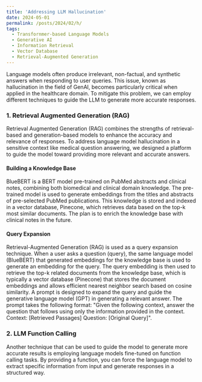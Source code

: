 ```yaml
---
title: 'Addressing LLM Hallucination'
date: 2024-05-01
permalink: /posts/2024/02/h/
tags:
  - Transfornmer-based Language Models
  - Generative AI
  - Information Retrieval
  - Vector Database
  - Retrieval-Augmented Generation
---
```





Language models often produce irrelevant, non-factual, and synthetic answers when responding to user queries. This issue, known as hallucination in the field of GenAI, becomes particularly critical when applied in the healthcare domain. To mitigate this problem, we can employ different techniques to guide the LLM to generate more accurate responses.

### 1. Retrieval Augmented Generation (RAG)
Retrieval Augmented Generation (RAG) combines the strengths of retrieval-based and generation-based models to enhance the accuracy and relevance of responses. 
To address language model hallucination in a sensitive context like medical question answering, we designed a platform to guide the model toward providing more relevant and accurate answers.

#### Building a Knowledge Base

BlueBERT is a BERT model pre-trained on PubMed abstracts and clinical notes, combining both biomedical and clinical domain knowledge. The pre-trained model is used to generate embeddings from the titles and abstracts of pre-selected PubMed publications. This knowledge is stored and indexed in a vector database, Pinecone, which retrieves data based on the top-k most similar documents. The plan is to enrich the knowledge base with clinical notes in the future.

#### Query Expansion

Retrieval-Augmented Generation (RAG) is used as a query expansion technique. When a user asks a question (query), the same language model (BlueBERT) that generated embeddings for the knowledge base is used to generate an embedding for the query.
The query embedding is then used to retrieve the top-k related documents from the knowledge base, which is typically a vector database (Pinecone) that stores the document embeddings and allows efficient nearest neighbor search based on cosine similarity.
A prompt is designed to expand the query and guide the generative language model (GPT) in generating a relevant answer. The prompt takes the following format: "Given the following context, answer the question that follows using only the information provided in the context. Context: [Retrieved Passages] Question: [Original Query]".

### 2. LLM Function Calling
Another technique that can be used to guide the model to generate more accurate results is employing language models fine-tuned on function calling tasks. By providing a function, you can force the language model to extract specific information from input and generate responses in a structured way.









<!-- You can have many headings
======
-->

<!-- Aren't headings cool?
------ -->
